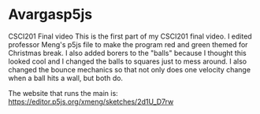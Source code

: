 # Avargasp5js
CSCI201 Final video
This is the first part of my CSCI201 final video. I edited professor Meng's p5js file to make the program red and green themed for Christmas break.
I also added borers to the "balls" because I thought this looked cool and I changed the balls to squares just to mess around. I also changed the bounce
mechanics so that not only does one velocity change when a ball hits a wall, but both do.

The website that runs the main is: https://editor.p5js.org/xmeng/sketches/2d1U_D7rw 
